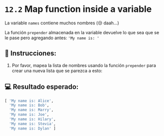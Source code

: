 # `12.2` Map function inside a variable

La variable `names` contiene muchos nombres (😒 daah...)

La función `prepender` almacenada en la variable devuelve lo que sea que se le pase pero agregando antes: `'My name is: '`

## 📝 Instrucciones:

1. Por favor, mapea la lista de nombres usando la función `prepender` para crear una nueva lista que se parezca a esto:

## 💻 Resultado esperado:

```py
[ 'My name is: Alice',
  'My name is: Bob',
  'My name is: Marry',
  'My name is: Joe',
  'My name is: Hilary',
  'My name is: Stevia',  
  'My name is: Dylan' ]
```


